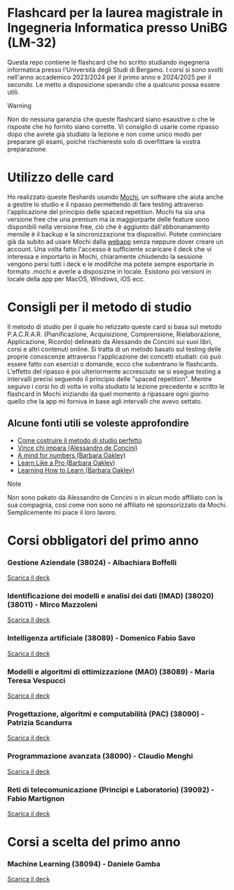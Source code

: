 # Flashcard per la laurea magistrale in Ingegneria Informatica presso UniBG (LM-32)

Questa repo contiene le flashcard che ho scritto studiando ingegneria informatica presso l'Università degli Studi di Bergamo. I corsi si sono svolti nell'anno accademico 2023/2024 per il primo anno e 2024/2025 per il secondo. Le metto a disposizione sperando che a qualcuno possa essere utili.

> [!WARNING]
> Non do nessuna garanzia che queste flashcard siano esaustive o che le risposte che ho fornito siano corrette. Vi consiglio di usarle come ripasso dopo che avrete già studiato la lezione e non come unico modo per preparare gli esami, poiché rischiereste solo di overfittare la vostra preparazione.

# Utilizzo delle card
Ho realizzato queste fleshards usando <a href='https://mochi.cards' target='blank'>Mochi</a>, un software che aiuta anche a gestire lo studio e il ripasso permettendo di fare testing attraverso l'applicazione del principio delle spaced repetition. Mochi ha sia una versione free che una premium ma la maggiorparte delle feature sono disponibili nella versione free, ciò che è aggiunto dall'abbonanamento mensile è il backup e la sincronizzazione tra dispositivi. Potete cominciare già da subito ad usare Mochi dalla <a href='https://app.mochi.cards' target='blank'>webapp</a> senza neppure dover creare un account. Una volta fatto l'accesso è sufficiente scaricare il deck che vi interessa e importarlo in Mochi, chiaramente chiudendo la sessione vengono persi tutti i deck e le modifche ma potete sempre esportarle in formato .mochi e averle a disposizine in locale. Esistono poi versioni in locale della app per MacOS, Windows, iOS ecc.

# Consigli per il metodo di studio
Il metodo di studio per il quale ho relizzato queste card si basa sul metodo P.A.C.R.A.R. (Pianificazione, Acquisizione, Comprensione, Rielaborazione, Applicazione, Ricordo) delineato da Alessando de Concini sui suoi libri, corsi e altri contenuti online. Si tratta di un metodo basato sul testing delle proprie conoscenze attraverso l'applicazione dei concetti studiati: ciò può essere fatto con esercizi o domande, ecco che subentrano le flashcards. L'effetto del ripasso è poi ulteriormente accresciuto se si esegue testing a intervalli precisi seguendo il principio delle "spaced repetition".
Mentre seguivo i corsi ho di volta in volta studiato la lezione precedente e scritto le flashcard in Mochi iniziando da quel momento a ripassare ogni giorno quello che la app mi forniva in base agli intervalli che avevo settato.
## Alcune fonti utili se voleste approfondire
<ul>
<li> <a href='https://www.alessandrodeconcini.com/metodo-di-studio/costruire-metodo-studio-perfetto'>Come costruire il metodo di studio perfetto</a>
<li> <a href='https://www.feltrinellieditore.it/opera/vince-chi-impara/'>Vince chi impara (Alessandro de Concini)</a>
<li> <a href='https://www.google.com/url?sa=t&source=web&rct=j&opi=89978449&url=https://barbaraoakley.com/books/a-mind-for-numbers/'>A mind for numbers (Barbara Oakley)</a>
<li> <a href='https://www.google.com/url?sa=t&source=web&rct=j&opi=89978449&url=https://barbaraoakley.com/books/learn-like-a-pro/'>Learn Like a Pro (Barbara Oakley)</a>
<li> <a href='https://www.google.com/url?sa=t&source=web&rct=j&opi=89978449&url=https://barbaraoakley.com/books/learning-how-to-learn/'>Learning How to Learn (Barbara Oakley)</a>
</ul>

> [!NOTE]
> Non sono pakato da Alessandro de Concini o in alcun modo affiliato con la sua compagnia, così come non sono né affiliato né sponsorizzato da Mochi. Semplicemente mi piace il loro lavoro.

# Corsi obbligatori del primo anno

### Gestione Aziendale (38024) - Albachiara Boffelli
<a href='https://github.com/FI-153/flashcards-unibg-ingegneria-informatica/blob/000ba488fec6cb86346d7b56c11253688e761093/Gestione%20aziendale%20(38024)%20(Boffelli).mochi'>Scarica il deck</a>

### Identificazione dei modelli e analisi dei dati (IMAD) (38020) (38011) - Mirco Mazzoleni
<a href='https://github.com/FI-153/flashcards-unibg-ingegneria-informatica/blob/000ba488fec6cb86346d7b56c11253688e761093/Identificazione%20dei%20modelli%20e%20analisi%20dei%20dati%20(38020)%20(38011)%20(Mazzoleni).mochi'>Scarica il deck</a>

### Intelligenza artificiale (38089) - Domenico Fabio Savo
<a href='https://github.com/FI-153/flashcards-unibg-ingegneria-informatica/blob/000ba488fec6cb86346d7b56c11253688e761093/Intelligenza%20artificiale%20(38089)%20(Savo).mochi'>Scarica il deck</a>

### Modelli e algoritmi di ottimizzazione (MAO) (38089) - Maria Teresa Vespucci
<a href='https://github.com/FI-153/flashcards-unibg-ingegneria-informatica/blob/000ba488fec6cb86346d7b56c11253688e761093/Modelli%20e%20algoritmi%20di%20ottimizzazione%20(38089)%20(Vespucci).mochi'>Scarica il deck</a>

### Progettazione, algoritmi e computabilità (PAC) (38090) - Patrizia Scandurra
<a href='https://github.com/FI-153/flashcards-unibg-ingegneria-informatica/blob/000ba488fec6cb86346d7b56c11253688e761093/Progettazione%2C%20algoritmi%20e%20computabilit%C3%A0%20(38090)%20(Scandurra).mochi'>Scarica il deck</a>

### Programmazione avanzata (38090) - Claudio Menghi
<a href='https://github.com/FI-153/flashcards-unibg-ingegneria-informatica/blob/000ba488fec6cb86346d7b56c11253688e761093/Programmazione%20avanzata%20(38090)%20(Menghi).mochi'>Scarica il deck</a>

### Reti di telecomunicazione (Principi e Laboratorio) (39092) - Fabio Martignon
<a href='https://github.com/FI-153/flashcards-unibg-ingegneria-informatica/blob/000ba488fec6cb86346d7b56c11253688e761093/Reti%20di%20telecomunicazione%20(Principi%20e%20Laboratorio)%20(39092)%20(Martignon).mochi'>Scarica il deck</a>

# Corsi a scelta del primo anno

### Machine Learning (38094) - Daniele Gamba
<a href='https://github.com/FI-153/flashcards-unibg-ingegneria-informatica/blob/000ba488fec6cb86346d7b56c11253688e761093/Machine%20Learning%20(38094)%20(Gamba).mochi'>Scarica il deck</a>

